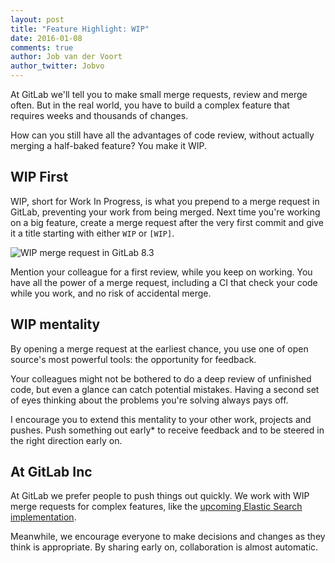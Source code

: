 ```yaml
---
layout: post
title: "Feature Highlight: WIP"
date: 2016-01-08
comments: true
author: Job van der Voort
author_twitter: Jobvo
---
```


At GitLab we'll tell you to make small merge requests, review and merge
often. But in the real world, you have to build a complex feature that
requires weeks and thousands of changes.

How can you still have all the advantages of code review, without actually
merging a half-baked feature? You make it WIP.

<!-- more -->

## WIP First

WIP, short for Work In Progress, is what you prepend to a merge request in
GitLab, preventing your work from being merged.
Next time you're working on a big feature, create a merge request after the
very first commit and give it a title starting with either `WIP` or `[WIP]`.

![WIP merge request in GitLab 8.3](/images/8_3/wip.png)

Mention your colleague for a first review, while you keep on working.
You have all the power of a merge request, including a CI that check your code
while you work, and no risk of accidental merge.

## WIP mentality

By opening a merge request at the earliest chance, you use one of
open source's most powerful tools: the opportunity for feedback.

Your colleagues might not be bothered to do a deep review of unfinished code,
but even a glance can catch potential mistakes. Having a second set of eyes
thinking about the problems you're solving always pays off.

I encourage you to extend this mentality to your other work,
projects and pushes. Push something out early* to receive feedback and
to be steered in the right direction early on.

## At GitLab Inc

At GitLab we prefer people to push things out quickly. We work with WIP merge
requests for complex features, like the [upcoming Elastic Search implementation](https://gitlab.com/gitlab-org/gitlab-ee/merge_requests/109).

Meanwhile, we encourage everyone to make decisions and changes as they think
is appropriate. By sharing early on, collaboration is almost automatic.
